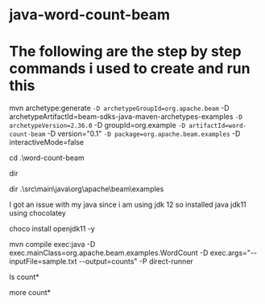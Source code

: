 # java-word-count-beam
# The following are the step by step commands i used to create and run this

mvn archetype:generate `
 -D archetypeGroupId=org.apache.beam `
 -D archetypeArtifactId=beam-sdks-java-maven-archetypes-examples `
 -D archetypeVersion=2.36.0 `
 -D groupId=org.example `
 -D artifactId=word-count-beam `
 -D version="0.1" `
 -D package=org.apache.beam.examples `
 -D interactiveMode=false

cd .\word-count-beam

dir

dir .\src\main\java\org\apache\beam\examples

I got an issue with my java since i am using jdk 12 so installed java jdk11 using chocolatey
 
 choco install openjdk11 -y

mvn compile exec:java -D exec.mainClass=org.apache.beam.examples.WordCount -D exec.args="--inputFile=sample.txt --output=counts" -P direct-runner

ls count*

more count*